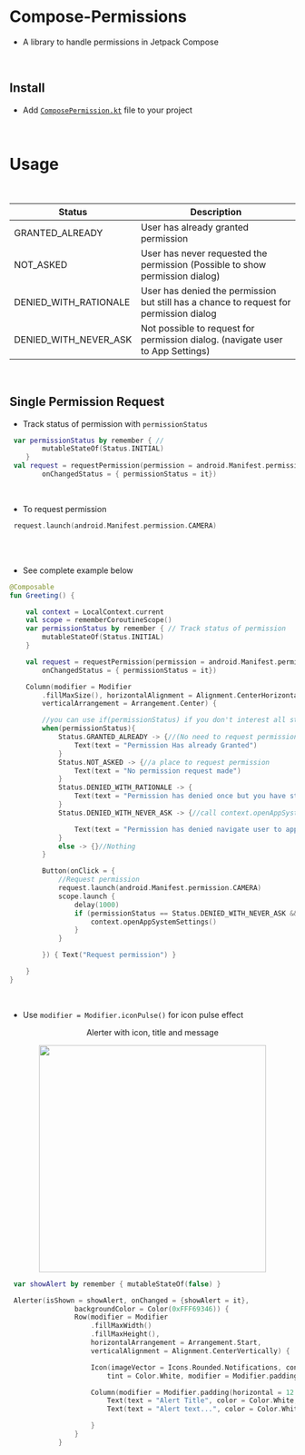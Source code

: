# Compose-Permissions
* A library to handle permissions in Jetpack Compose
<br />

## Install

* Add [`ComposePermission.kt`](https://github.com/akardas16/Compose-Permissions/blob/main/ComposePermission.kt) file to your project 

<br />


# Usage

<br />

| Status | Description |
| --- | --- |
| GRANTED_ALREADY | User has already granted permission |
| NOT_ASKED | User has never requested the permission (Possible to show permission dialog) |
| DENIED_WITH_RATIONALE | User has denied the permission but still has a chance to request for permission dialog |
| DENIED_WITH_NEVER_ASK | Not possible to request for permission dialog. (navigate user to App Settings) |

<br />


## Single Permission Request

* Track status of permission with `permissionStatus`
```kotlin
 var permissionStatus by remember { // 
        mutableStateOf(Status.INITIAL)
    }
 val request = requestPermission(permission = android.Manifest.permission.CAMERA,
        onChangedStatus = { permissionStatus = it}) 
```
<br />

* To request permission 


```kotlin
 request.launch(android.Manifest.permission.CAMERA)
``` 
<br />
<br />

* See complete example below 

```kotlin
@Composable
fun Greeting() {

    val context = LocalContext.current
    val scope = rememberCoroutineScope()
    var permissionStatus by remember { // Track status of permission
        mutableStateOf(Status.INITIAL)
    }

    val request = requestPermission(permission = android.Manifest.permission.CAMERA,
        onChangedStatus = { permissionStatus = it}) 

    Column(modifier = Modifier
        .fillMaxSize(), horizontalAlignment = Alignment.CenterHorizontally,
        verticalArrangement = Arrangement.Center) {

        //you can use if(permissionStatus) if you don't interest all states 
        when(permissionStatus){
            Status.GRANTED_ALREADY -> {//(No need to request permission) or (permission requested and granted already)
                Text(text = "Permission Has already Granted")
            }
            Status.NOT_ASKED -> {//a place to request permission
                Text(text = "No permission request made")
            }
            Status.DENIED_WITH_RATIONALE -> {
                Text(text = "Permission has denied once but you have still have a chance to show permission popup")
            }
            Status.DENIED_WITH_NEVER_ASK -> {//call context.openAppSystemSettings() to navigate user to app settings

                Text(text = "Permission has denied navigate user to app settings")
            }
            else -> {}//Nothing
        }

        Button(onClick = {
            //Request permission
            request.launch(android.Manifest.permission.CAMERA)
            scope.launch {
                delay(1000)
                if (permissionStatus == Status.DENIED_WITH_NEVER_ASK && context.activity()?.hasWindowFocus() == true){
                    context.openAppSystemSettings()
                }
            }

        }) { Text("Request permission") }

    }
}
```

<br />

 * Use `modifier = Modifier.iconPulse()` for icon pulse effect 
  <p align="center">
   Alerter with icon, title and message
  </p>
 <p align="center">
 <img align="center" src="https://github.com/akardas16/Alerter/assets/28716129/7e036b7f-b024-44af-b8ac-0d5c3a8cd240" width="400">
</p>

 

```kotlin
 var showAlert by remember { mutableStateOf(false) }

 Alerter(isShown = showAlert, onChanged = {showAlert = it},
                backgroundColor = Color(0xFFF69346)) {
                Row(modifier = Modifier
                    .fillMaxWidth()
                    .fillMaxHeight(),
                    horizontalArrangement = Arrangement.Start,
                    verticalAlignment = Alignment.CenterVertically) {

                    Icon(imageVector = Icons.Rounded.Notifications, contentDescription = "",
                        tint = Color.White, modifier = Modifier.padding(start = 12.dp).iconPulse())

                    Column(modifier = Modifier.padding(horizontal = 12.dp)) {
                        Text(text = "Alert Title", color = Color.White, fontWeight = FontWeight.SemiBold, fontSize = 16.sp)
                        Text(text = "Alert text...", color = Color.White, fontSize = 14.sp)

                    }
                }
            }
```



<br />
<br />
